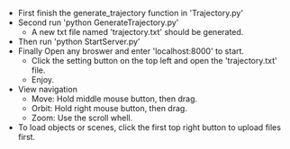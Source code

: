 - First finish the generate_trajectory function in 'Trajectory.py'
- Second run 'python GenerateTrajectory.py'
    - A new txt file named 'trajectory.txt' should be generated.
- Then run 'python StartServer.py'
- Finally Open any broswer and enter 'localhost:8000' to start.
    - Click the setting button on the top left and open the 'trajectory.txt' file.
    - Enjoy.
- View navigation
    - Move: Hold middle mouse button, then drag.
    - Orbit: Hold right mouse button, then drag.
    - Zoom: Use the scroll whell.
- To load objects or scenes, click the first top right button to upload files first.
